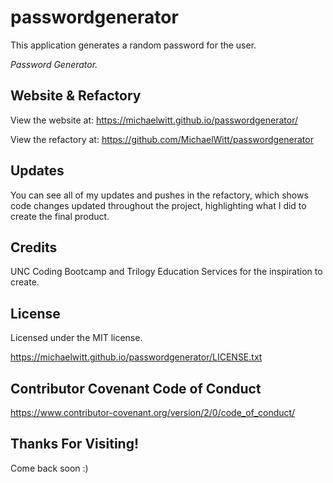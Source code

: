 # passwordgenerator
This application generates a random password for the user.

_Password Generator._

<!-- Revise Green

Hello! My name is Mike. I am a dreamer, designer, and developer. Welcome to my portfolio!

I created it using Html, CSS, and Bootstrap. I incorporated Bootstrap elements to make the website easy to read, beautiful, and functional. The code required to get to the final product consisted of: adding a navbar with working links, creating 3 html pages for the site, uploading working pictures, inputting a background, making a contact form, displaying portfolio pictures using containers/rows/columns, adding semantic elements, writing text for paragraphs, updating font/color/text-size/margins/layout using Css, implementing the contact form and navbar links with javascript, and giving it a special artist's touch. 

Thanks for stopping in! I look forward to working together to make the present and future a better place.  -->

## Website & Refactory

View the website at: https://michaelwitt.github.io/passwordgenerator/

View the refactory at: https://github.com/MichaelWitt/passwordgenerator

<!-- Website Preview: ![alt text](https://michaelwitt.github.io/responsiveportfolio/responsiveportfolio.png) -->

## Updates

You can see all of my updates and pushes in the refactory, which shows code changes updated throughout the project, highlighting what I did to create the final product.

## Credits

UNC Coding Bootcamp and Trilogy Education Services for the inspiration to create.

## License

Licensed under the MIT license.

https://michaelwitt.github.io/passwordgenerator/LICENSE.txt

## Contributor Covenant Code of Conduct

https://www.contributor-covenant.org/version/2/0/code_of_conduct/

## Thanks For Visiting!

Come back soon :)

